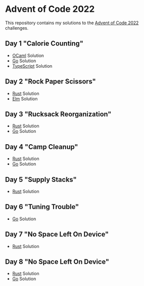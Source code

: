 # Advent of Code 2022

This repository contains my solutions to the [Advent of Code 2022](https://adventofcode.com/2022) challenges.

## Day 1 "Calorie Counting"

- [OCaml](./day1/day1_ocaml/bin/main.ml) Solution
- [Go](./day1/day1_go/main.go) Solution
- [TypeScript](./day1/day1_ts/main.ts) Solution

## Day 2 "Rock Paper Scissors"

- [Rust](./day2/day2_rust/src/main.rs) Solution
- [Elm](./day2/day2_elm/src/Main.elm) Solution

## Day 3 "Rucksack Reorganization"

- [Rust](./day3/day3_rust/src/main.rs) Solution
- [Go](./day3/day3_go/main.go) Solution

## Day 4 "Camp Cleanup"

- [Rust](./day4/day4_rust/src/main.rs) Solution
- [Go](./day4/day4_go/main.go) Solution

## Day 5 "Supply Stacks"

- [Rust](./day5/day5_rust/src/main.rs) Solution

## Day 6 "Tuning Trouble"

- [Go](./day6/day6_go/main.go) Solution

## Day 7 "No Space Left On Device"

- [Rust](./day7/day7_rust/src/main.rs) Solution

## Day 8 "No Space Left On Device"

- [Rust](./day8/day8_rust/src/main.rs) Solution
- [Go](./day8/day8_go/main.go) Solution
